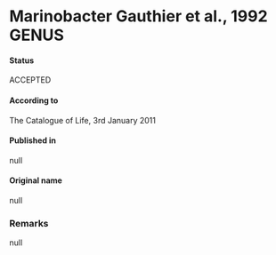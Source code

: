 # Marinobacter Gauthier et al., 1992 GENUS

#### Status
ACCEPTED

#### According to
The Catalogue of Life, 3rd January 2011

#### Published in
null

#### Original name
null

### Remarks
null